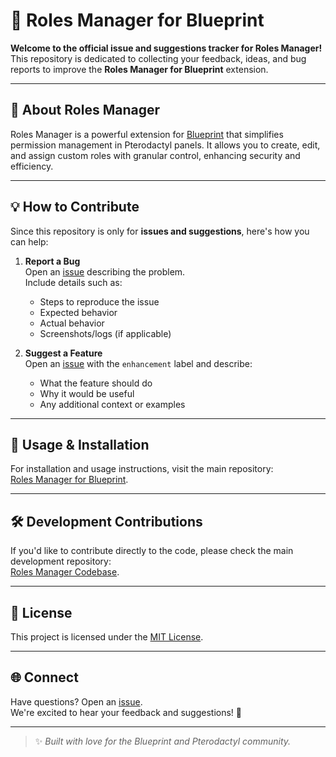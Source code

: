 # 🌟 Roles Manager for Blueprint

**Welcome to the official issue and suggestions tracker for Roles Manager!**  
This repository is dedicated to collecting your feedback, ideas, and bug reports to improve the **Roles Manager for Blueprint** extension.

---

## 🎯 About Roles Manager

Roles Manager is a powerful extension for [Blueprint](https://blueprint.sh/) that simplifies permission management in Pterodactyl panels. It allows you to create, edit, and assign custom roles with granular control, enhancing security and efficiency.

---

## 💡 How to Contribute

Since this repository is only for **issues and suggestions**, here's how you can help:

1. **Report a Bug**  
   Open an [issue](https://github.com/yourusername/roles-manager-blueprint/issues) describing the problem.  
   Include details such as:
   - Steps to reproduce the issue
   - Expected behavior
   - Actual behavior
   - Screenshots/logs (if applicable)

2. **Suggest a Feature**  
   Open an [issue](https://github.com/yourusername/roles-manager-blueprint/issues) with the `enhancement` label and describe:
   - What the feature should do
   - Why it would be useful
   - Any additional context or examples

---

## 📖 Usage & Installation

For installation and usage instructions, visit the main repository:  
[Roles Manager for Blueprint](https://github.com/yourmainrepo-link-here).

---

## 🛠️ Development Contributions

If you'd like to contribute directly to the code, please check the main development repository:  
[Roles Manager Codebase](https://github.com/yourmainrepo-link-here).

---

## 📜 License

This project is licensed under the [MIT License](LICENSE).

---

## 🌐 Connect

Have questions? Open an [issue](https://github.com/yourusername/roles-manager-blueprint/issues).  
We're excited to hear your feedback and suggestions! 🚀

---

> ✨ _Built with love for the Blueprint and Pterodactyl community._
